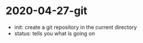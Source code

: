 # 2020-04-27-git

- init: create a git repository in the current directory
- status: tells you what is going on

